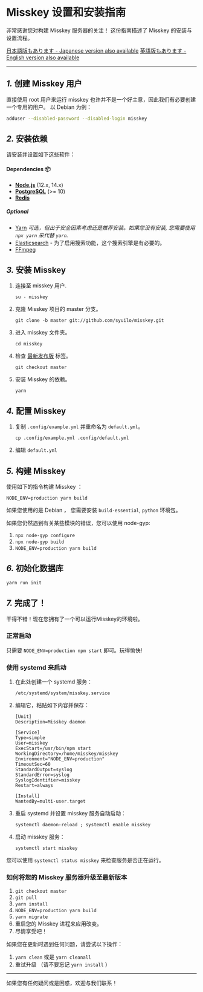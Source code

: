 Misskey 设置和安装指南
================================================================

非常感谢您对构建 Misskey 服务器的关注！
这份指南描述了 Misskey 的安装与设置流程。

[日本語版もあります - Japanese version also available](./setup.ja.md)
[英語版もあります - English version also available](./setup.en.md)

----------------------------------------------------------------

*1.* 创建 Misskey 用户
----------------------------------------------------------------
直接使用 root 用户来运行 misskey 也许并不是一个好主意，因此我们有必要创建一个专用的用户。
以 Debian 为例：

``` bash
adduser --disabled-password --disabled-login misskey
```

*2.* 安装依赖
----------------------------------------------------------------
请安装并设置如下这些软件：

#### Dependencies :package:
* **[Node.js](https://nodejs.org/en/)** (12.x, 14.x)
* **[PostgreSQL](https://www.postgresql.org/)** (>= 10)
* **[Redis](https://redis.io/)**

##### Optional
* [Yarn](https://yarnpkg.com/) *可选，但出于安全因素考虑还是推荐安装。如果您没有安装, 您需要使用 `npx yarn` 来代替 `yarn`.*
* [Elasticsearch](https://www.elastic.co/) - 为了启用搜索功能，这个搜索引擎是有必要的。
* [FFmpeg](https://www.ffmpeg.org/)

*3.* 安装 Misskey
----------------------------------------------------------------
1. 连接至 misskey 用户.

	`su - misskey`

2. 克隆 Misskey 项目的 master 分支。

	`git clone -b master git://github.com/syuilo/misskey.git`

3. 进入 misskey 文件夹。

	`cd misskey`

4. 检查 [最新发布版](https://github.com/syuilo/misskey/releases/latest) 标签。

	`git checkout master`

5. 安装 Misskey 的依赖。

	`yarn`

*4.* 配置 Misskey
----------------------------------------------------------------
1. 复制 `.config/example.yml` 并重命名为 `default.yml`。

	`cp .config/example.yml .config/default.yml`

2. 编辑 `default.yml`

*5.* 构建 Misskey
----------------------------------------------------------------

使用如下的指令构建 Misskey ：

`NODE_ENV=production yarn build`

如果您使用的是 Debian ， 您需要安装 `build-essential`, `python` 环境包。

如果您仍然遇到有关某些模块的错误，您可以使用 node-gyp:

1. `npx node-gyp configure`
2. `npx node-gyp build`
3. `NODE_ENV=production yarn build`

*6.* 初始化数据库
----------------------------------------------------------------
``` bash
yarn run init
```

*7.* 完成了！
----------------------------------------------------------------
干得不错！现在您拥有了一个可以运行Misskey的环境啦。

### 正常启动
只需要 `NODE_ENV=production npm start` 即可。玩得愉快!

### 使用 systemd 来启动

1. 在此处创建一个 systemd 服务：

	`/etc/systemd/system/misskey.service`

2. 编辑它，粘贴如下内容并保存：

	```
	[Unit]
	Description=Misskey daemon

	[Service]
	Type=simple
	User=misskey
	ExecStart=/usr/bin/npm start
	WorkingDirectory=/home/misskey/misskey
	Environment="NODE_ENV=production"
	TimeoutSec=60
	StandardOutput=syslog
	StandardError=syslog
	SyslogIdentifier=misskey
	Restart=always

	[Install]
	WantedBy=multi-user.target
	```

3. 重启 systemd 并设置 misskey 服务自动启动：

	`systemctl daemon-reload ; systemctl enable misskey`

4. 启动 misskey 服务：

	`systemctl start misskey`

您可以使用 `systemctl status misskey` 来检查服务是否正在运行。

### 如何将您的 Misskey 服务器升级至最新版本
1. `git checkout master`
2. `git pull`
3. `yarn install`
4. `NODE_ENV=production yarn build`
5. `yarn migrate`
6. 重启您的 Misskey 进程来应用改变。
7. 尽情享受吧！

如果您在更新时遇到任何问题，请尝试以下操作：
1. `yarn clean` 或是 `yarn cleanall`
2. 重试升级 （请不要忘记 `yarn install` ）

----------------------------------------------------------------

如果您有任何疑问或是困惑，欢迎与我们联系！
